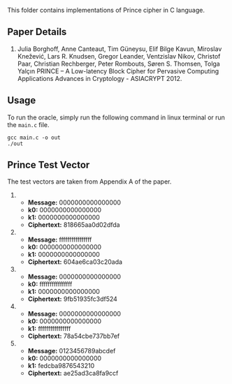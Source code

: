 This folder contains implementations of Prince cipher in C language.

## Paper Details
1. Julia Borghoff, Anne Canteaut, Tim Güneysu, Elif Bilge Kavun, Miroslav Knežević, Lars R. Knudsen, Gregor Leander,
Ventzislav Nikov, Christof Paar, Christian Rechberger, Peter Rombouts, Søren S. Thomsen, Tolga Yalçın
PRINCE – A Low-latency Block Cipher for Pervasive Computing Applications
Advances in Cryptology - ASIACRYPT 2012. 

## Usage
To run the oracle, simply run the following command in linux terminal or run the `main.c` file.
````
gcc main.c -o out
./out
````

## Prince Test Vector
The test vectors are taken from Appendix A of the paper.

1.  - **Message:** 0000000000000000 
    - **k0:** 0000000000000000 
    - **k1:** 0000000000000000 
    - **Ciphertext:** 818665aa0d02dfda

2.  - **Message:** ffffffffffffffff
    - **k0:** 0000000000000000
    - **k1:** 0000000000000000 
    - **Ciphertext:** 604ae6ca03c20ada

3.  - **Message:** 0000000000000000 
    - **k0:** ffffffffffffffff
    - **k1:** 0000000000000000 
    - **Ciphertext:** 9fb51935fc3df524

4.  - **Message:** 0000000000000000 
    - **k0:** 0000000000000000 
    - **k1:** ffffffffffffffff
    - **Ciphertext:** 78a54cbe737bb7ef

5.  - **Message:** 0123456789abcdef
    - **k0:** 0000000000000000
    - **k1:** fedcba9876543210
    - **Ciphertext:** ae25ad3ca8fa9ccf
